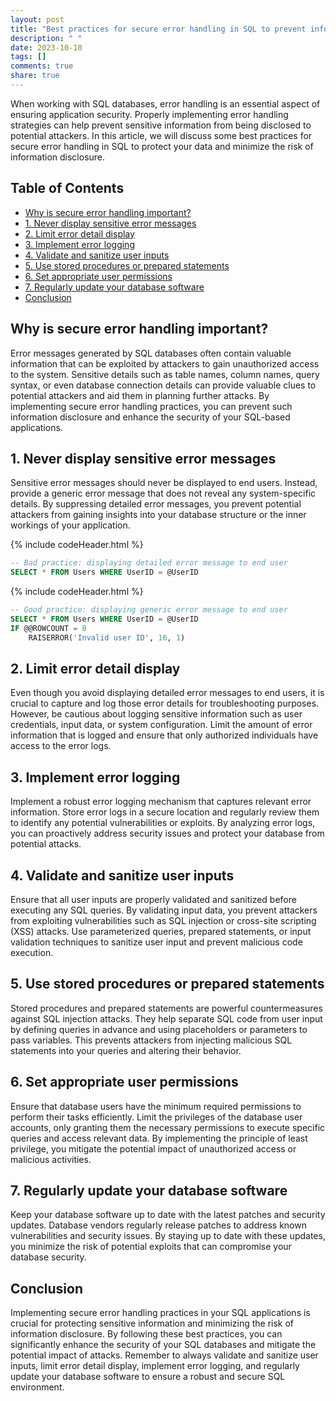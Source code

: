```yaml
---
layout: post
title: "Best practices for secure error handling in SQL to prevent information disclosure."
description: " "
date: 2023-10-10
tags: []
comments: true
share: true
---
```


When working with SQL databases, error handling is an essential aspect of ensuring application security. Properly implementing error handling strategies can help prevent sensitive information from being disclosed to potential attackers. In this article, we will discuss some best practices for secure error handling in SQL to protect your data and minimize the risk of information disclosure.

## Table of Contents
- [Why is secure error handling important?](#why-is-secure-error-handling-important)
- [1. Never display sensitive error messages](#1-never-display-sensitive-error-messages)
- [2. Limit error detail display](#2-limit-error-detail-display)
- [3. Implement error logging](#3-implement-error-logging)
- [4. Validate and sanitize user inputs](#4-validate-and-sanitize-user-inputs)
- [5. Use stored procedures or prepared statements](#5-use-stored-procedures-or-prepared-statements)
- [6. Set appropriate user permissions](#6-set-appropriate-user-permissions)
- [7. Regularly update your database software](#7-regularly-update-your-database-software)
- [Conclusion](#conclusion)

## Why is secure error handling important?
Error messages generated by SQL databases often contain valuable information that can be exploited by attackers to gain unauthorized access to the system. Sensitive details such as table names, column names, query syntax, or even database connection details can provide valuable clues to potential attackers and aid them in planning further attacks. By implementing secure error handling practices, you can prevent such information disclosure and enhance the security of your SQL-based applications.

## 1. Never display sensitive error messages
Sensitive error messages should never be displayed to end users. Instead, provide a generic error message that does not reveal any system-specific details. By suppressing detailed error messages, you prevent potential attackers from gaining insights into your database structure or the inner workings of your application.

{% include codeHeader.html %}
```sql
-- Bad practice: displaying detailed error message to end user
SELECT * FROM Users WHERE UserID = @UserID
```

{% include codeHeader.html %}
```sql
-- Good practice: displaying generic error message to end user
SELECT * FROM Users WHERE UserID = @UserID
IF @@ROWCOUNT = 0
    RAISERROR('Invalid user ID', 16, 1)
```

## 2. Limit error detail display
Even though you avoid displaying detailed error messages to end users, it is crucial to capture and log those error details for troubleshooting purposes. However, be cautious about logging sensitive information such as user credentials, input data, or system configuration. Limit the amount of error information that is logged and ensure that only authorized individuals have access to the error logs.

## 3. Implement error logging
Implement a robust error logging mechanism that captures relevant error information. Store error logs in a secure location and regularly review them to identify any potential vulnerabilities or exploits. By analyzing error logs, you can proactively address security issues and protect your database from potential attacks.

## 4. Validate and sanitize user inputs
Ensure that all user inputs are properly validated and sanitized before executing any SQL queries. By validating input data, you prevent attackers from exploiting vulnerabilities such as SQL injection or cross-site scripting (XSS) attacks. Use parameterized queries, prepared statements, or input validation techniques to sanitize user input and prevent malicious code execution.

## 5. Use stored procedures or prepared statements
Stored procedures and prepared statements are powerful countermeasures against SQL injection attacks. They help separate SQL code from user input by defining queries in advance and using placeholders or parameters to pass variables. This prevents attackers from injecting malicious SQL statements into your queries and altering their behavior.

## 6. Set appropriate user permissions
Ensure that database users have the minimum required permissions to perform their tasks efficiently. Limit the privileges of the database user accounts, only granting them the necessary permissions to execute specific queries and access relevant data. By implementing the principle of least privilege, you mitigate the potential impact of unauthorized access or malicious activities.

## 7. Regularly update your database software
Keep your database software up to date with the latest patches and security updates. Database vendors regularly release patches to address known vulnerabilities and security issues. By staying up to date with these updates, you minimize the risk of potential exploits that can compromise your database security.

## Conclusion
Implementing secure error handling practices in your SQL applications is crucial for protecting sensitive information and minimizing the risk of information disclosure. By following these best practices, you can significantly enhance the security of your SQL databases and mitigate the potential impact of attacks. Remember to always validate and sanitize user inputs, limit error detail display, implement error logging, and regularly update your database software to ensure a robust and secure SQL environment.